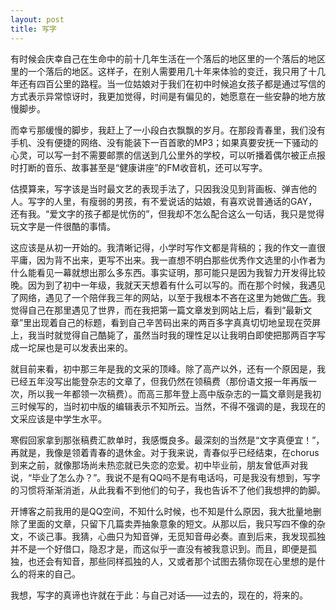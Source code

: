 ```yaml
---
layout: post
title: 写字
---
```


有时候会庆幸自己在生命中的前十几年生活在一个落后的地区里的一个落后的地区里的一个落后的地区。这样子，在别人需要用几十年来体验的变迁，我只用了十几年还有四百公里的路程。当一位姑娘对于我们在初中时候追女孩子都是通过写信的方式表示异常惊讶时，我更加觉得，时间是有偏见的，她愿意在一些安静的地方放慢脚步。

而幸亏那缓慢的脚步，我赶上了一小段白衣飘飘的岁月。在那段青春里，我们没有手机、没有便捷的网络、没有能装下一百首歌的MP3；如果真要安抚一下骚动的心灵，可以写一封不需要邮票的信送到几公里外的学校，可以听播着偶尔被正点报时打断的音乐、故事甚至是“健康讲座”的FM收音机，还可以写字。

估摸算来，写字该是当时最文艺的表现手法了，只因我没见到背画板、弹吉他的人。写字的人里，有瘦弱的男孩，有不爱说话的姑娘，有喜欢说普通话的GAY，还有我。“爱文字的孩子都是忧伤的”，但我却不怎么配合这么一句话，我只是觉得玩文字是一件很酷的事情。

这应该是从初一开始的。我清晰记得，小学时写作文都是背稿的；我的作文一直很平庸，因为背不出来，更写不出来。我一直想不明白那些优秀作文选里的小作者为什么能看见一幕就想出那么多东西。事实证明，那可能只是因为我智力开发得比较晚。因为到了初中一年级，我就天天想着有什么可以写的。而在那个时候，我遇见了网络，遇见了一个陪伴我三年的网站，以至于我根本不吝在这里为她做[广告](http://cxzw.com/)。我觉得自己在那里遇见了世界，而在我把第一篇文章发到网站上后，看到“最新文章”里出现着自己的标题，看到自己辛苦码出来的两百多字真真切切地呈现在荧屏上，我当时就觉得自己酷毙了，虽然当时我的理性足以让我明白即使把那两百字写成一坨屎也是可以发表出来的。

就目前来看，初中那三年是我的文采的顶峰。除了高产以外，还有一个原因是，我已经五年没写出能登杂志的文章了，但我仍然在领稿费（那份语文报一年再版一次，所以我一年都领一次稿费）。而高三那年登上高中版杂志的一篇文章则是我初三时候写的，当时初中版的编辑表示不知所云。当然，不得不强调的是，我现在的文采应该是中学生水平。

寒假回家拿到那张稿费汇款单时，我感慨良多。最深刻的当然是“文字真便宜！”，再就是，我像是领着青春的退休金。对于我来说，青春似乎已经结束，在chorus到来之前，就像那场尚未热恋就已失恋的恋爱。初中毕业前，朋友曾低声对我说，“毕业了怎么办？”。我说不是有QQ吗不是有电话吗，可是我没有想到，写字的习惯将渐渐消逝，从此我看不到他们的句子，我也告诉不了他们我想押的韵脚。

开博客之前我用的是QQ空间，不知什么时候，也不知是什么原因，我大批量地删除了里面的文章，只留下几篇卖弄抽象意象的短文。从那以后，我只写四不像的杂文，不谈己事。我猜，心曲只为知音弹，无觅知音毋必奏。直到后来，我发现孤独并不是一个好借口，隐忍才是，而这似乎一直没有被我意识到。而且，即便是孤独，也还会有知音，那些同样孤独的人，又或者那个试图去猜你现在心里想的是什么的将来的自己。

我想，写字的真谛也许就在于此：与自己对话——过去的，现在的，将来的。